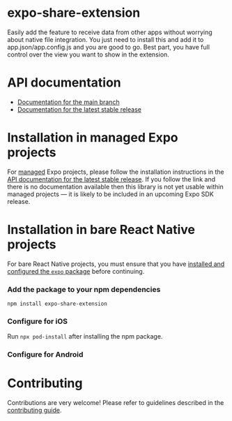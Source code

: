 # expo-share-extension

Easily add the feature to receive data from other apps without worrying about native file integration. You just need to install this and add it to app.json/app.config.js and you are good to go. Best part, you have full control over the view you want to show in the extension.

# API documentation

- [Documentation for the main branch](https://github.com/expo/expo/blob/main/docs/pages/versions/unversioned/sdk/share-extension.md)
- [Documentation for the latest stable release](https://docs.expo.dev/versions/latest/sdk/share-extension/)

# Installation in managed Expo projects

For [managed](https://docs.expo.dev/archive/managed-vs-bare/) Expo projects, please follow the installation instructions in the [API documentation for the latest stable release](#api-documentation). If you follow the link and there is no documentation available then this library is not yet usable within managed projects &mdash; it is likely to be included in an upcoming Expo SDK release.

# Installation in bare React Native projects

For bare React Native projects, you must ensure that you have [installed and configured the `expo` package](https://docs.expo.dev/bare/installing-expo-modules/) before continuing.

### Add the package to your npm dependencies

```
npm install expo-share-extension
```

### Configure for iOS

Run `npx pod-install` after installing the npm package.


### Configure for Android



# Contributing

Contributions are very welcome! Please refer to guidelines described in the [contributing guide]( https://github.com/expo/expo#contributing).
